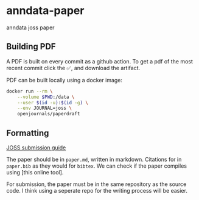 # anndata-paper

anndata joss paper

## Building PDF

A PDF is built on every commit as a github action. To get a pdf of the most recent commit click the ✅, and download the artifact.

PDF can be built locally using a docker image:

```sh
docker run --rm \
    --volume $PWD:/data \
    --user $(id -u):$(id -g) \
    --env JOURNAL=joss \
    openjournals/paperdraft
```

## Formatting

[JOSS submission guide](https://joss.readthedocs.io/en/latest/index.html)

The paper should be in `paper.md`, written in markdown. Citations for in `paper.bib` as they would for `bibtex`. We can check if the paper compiles using [this online tool].

For submission, the paper must be in the same repository as the source code. I think using a seperate repo for the writing process will be easier.
